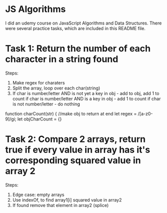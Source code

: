 # JS Algorithms

I did an udemy course on JavaScript Algorithms and Data Structures. There were several practice tasks, which are included in this README file.

# Task 1: Return the number of each character in a string found

Steps: 
1. Make regex for charaters
2. Split the array, loop over each char(string)
3. If char is number/letter AND is not yet a key in obj - add to obj, add 1 to count
if char is number/letter AND is a key in obj - add 1 to count
if char is not number/letter - do nothing

function charCount(str) {
    //make obj to return at end
    let regex = /[a-z0-9]/gi;
    let objCharCount = {}

 # Task 2: Compare 2 arrays, return true if every value in array has it's corresponding squared value in array 2

 Steps: 
 1. Edge case: empty arrays
 2. Use indexOf, to find array1[i] squared value in array2
 3. If found remove that element in array2 (splice)